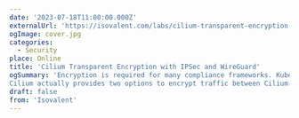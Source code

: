 ```yaml
---
date: '2023-07-18T11:00:00.000Z'
externalUrl: 'https://isovalent.com/labs/cilium-transparent-encryption-with-ipsec-and-wireguard/?utm_source=website-cilium&utm_medium=referral&utm_campaign=cilium-lab'
ogImage: cover.jpg
categories:
  - Security
place: Online
title: 'Cilium Transparent Encryption with IPSec and WireGuard'
ogSummary: 'Encryption is required for many compliance frameworks. Kubernetes doesn’t natively offer pod-to-pod encryption. To offer encryption capabilities, it’s often required to implement it directly into your applications or deploy a Service Mesh. Both options add complexity and operational headaches.
Cilium actually provides two options to encrypt traffic between Cilium-managed endpoints: IPsec and WireGuard. In this lab, you will be installing and testing both features and will get to experience how easy it is to encrypt data in transit with Cilium.'
draft: false
from: 'Isovalent'
---
```

